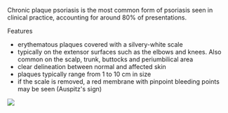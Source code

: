 Chronic plaque psoriasis is the most common form of psoriasis seen in clinical practice, accounting for around 80% of presentations.  
  
Features  
* erythematous plaques covered with a silvery\-white scale
* typically on the extensor surfaces such as the elbows and knees. Also common on the scalp, trunk, buttocks and periumbilical area
* clear delineation between normal and affected skin
* plaques typically range from 1 to 10 cm in size
* if the scale is removed, a red membrane with pinpoint bleeding points may be seen (Auspitz's sign)

  
[![](https://d32xxyeh8kfs8k.cloudfront.net/images_Passmedicine/ddd958.jpg)](https://d32xxyeh8kfs8k.cloudfront.net/images_Passmedicine/ddd958b.jpg)